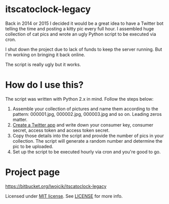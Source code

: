 # itscatoclock-legacy

Back in 2014 or 2015 I decided it would be a great idea to have a Twitter bot telling the time and posting a kitty pic every full hour. I assembled huge collection of cat pics and wrote an ugly Python script to be executed via cron.

I shut down the project due to lack of funds to keep the server running. But I'm working on bringing it back online.

The script is really ugly but it works.

# How do I use this?

The script was written with Python 2.x in mind. Follow the steps below:

1. Assemble your collection of pictures and name them according to the pattern: 000001.jpg, 000002.jpg, 000003.jpg and so on. Leading zeros matter.
2. [Create a Twitter app](https://apps.twitter.com/) and write down your consumer key, consumer secret, access token and access token secret.
3. Copy those details into the script and provide the number of pics in your collection. The script will generate a random number and determine the pic to be uploaded.
4. Set up the script to be executed hourly via cron and you're good to go.

# Project page

https://bitbucket.org/lwojcik/itscatoclock-legacy

Licensed under [MIT license](https://bitbucket.org/lwojcik/itscatoclock-legacy/raw/HEAD/LICENSE). See [LICENSE](https://bitbucket.org/lwojcik/itscatoclock-legacy/raw/HEAD/LICENSE) for more info.